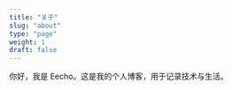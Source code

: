 ```yaml
---
title: "关于"
slug: "about"
type: "page"
weight: 1
draft: false
---
```


你好，我是 Eecho。这是我的个人博客，用于记录技术与生活。



